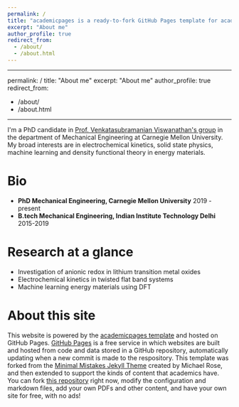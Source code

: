 ```yaml
---
permalink: /
title: "academicpages is a ready-to-fork GitHub Pages template for academic personal websites"
excerpt: "About me"
author_profile: true
redirect_from: 
  - /about/
  - /about.html
---
```


---
permalink: /
title: "About me"
excerpt: "About me"
author_profile: true
redirect_from: 
  - /about/
  - /about.html
---

I'm a PhD candidate in [Prof. Venkatasubramanian Viswanathan's group](https://www.cmu.edu/me/venkatgroup/) in the department of Mechanical Engineering at Carnegie Mellon University. My broad interests are in electrochemical kinetics, solid state physics, machine learning and density functional theory in energy materials. 

# Bio
- **PhD Mechanical Engineering, Carnegie Mellon University** 2019 - present
- **B.tech Mechanical Engineering, Indian Institute Technology Delhi** 2015-2019

# Research at a glance
- Investigation of anionic redox in lithium transition metal oxides 
- Electrochemical kinetics in twisted flat band systems
- Machine learning energy materials using DFT

# About this site
This website is powered by the [academicpages template](https://github.com/academicpages/academicpages.github.io) and hosted on GitHub Pages. [GitHub Pages](https://pages.github.com) is a free service in which websites are built and hosted from code and data stored in a GitHub repository, automatically updating when a new commit is made to the respository. This template was forked from the [Minimal Mistakes Jekyll Theme](https://mmistakes.github.io/minimal-mistakes/) created by Michael Rose, and then extended to support the kinds of content that academics have. You can fork [this repository](https://github.com/academicpages/academicpages.github.io) right now, modify the configuration and markdown files, add your own PDFs and other content, and have your own site for free, with no ads!
